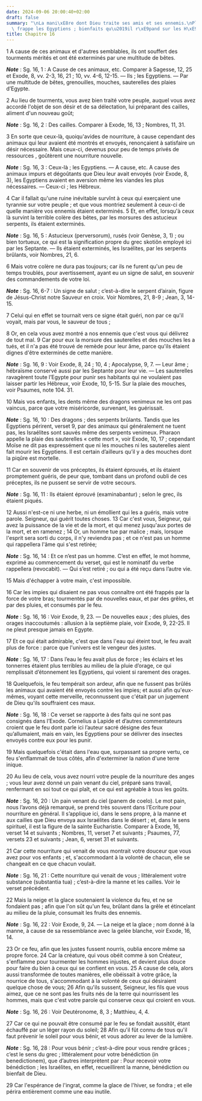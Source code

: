 ```yaml
---
date: 2024-09-06 20:00:40+02:00
draft: false
summary: "\nLa mani\xE8re dont Dieu traite ses amis et ses ennemis.\nPlaies dont il\
  \ frappe les Egyptiens ; bienfaits qu\u2019il r\xE9pand sur les H\xE9breux.\n"
title: Chapitre 16
---
```





1 A cause de ces animaux et d'autres semblables, ils ont souffert des tourments mérités et ont été exterminés par une multitude de bêtes.

***Note*** :  Sg. 16, 1 : A Cause de ces animaux, etc. Comparer à Sagesse, 12, 25 et Exode, 8, vv. 2-3, 16, 21 ; 10, vv. 4-6, 12-15. ― Ils ; les Egyptiens. ― Par une multitude de bêtes, grenouilles, mouches, sauterelles des plaies d’Egypte.

2 Au lieu de tourments, vous avez bien traité votre peuple, auquel vous avez accordé l'objet de son désir et de sa délectation, lui préparant des cailles, aliment d'un nouveau goût;

***Note*** :  Sg. 16, 2 : Des cailles. Comparer à Exode, 16, 13 ; Nombres, 11, 31.

3 En sorte que ceux-là, quoiqu'avides de nourriture, à cause cependant des animaux qui leur avaient été montrés et envoyés, renonçaient à satisfaire un désir nécessaire. Mais ceux-ci, devenus pour peu de temps privés de ressources , goûtèrent une nourriture nouvelle.

***Note*** :  Sg. 16, 3 : Ceux-là ; les Egyptiens. ― A cause, etc. A cause des animaux impurs et dégoûtants que Dieu leur avait envoyés (voir Exode, 8, 3), les Egyptiens avaient en aversion même les viandes les plus nécessaires. ― Ceux-ci ; les Hébreux.


4 Car il fallait qu'une ruine inévitable survînt à ceux qui exerçaient une tyrannie sur votre peuple ; et que vous montriez seulement à ceux-ci de quelle manière vos ennemis étaient exterminés. 5 Et, en effet, lorsqu'à ceux là survint la terrible colère des bêtes, par les morsures des astucieux serpents, ils étaient exterminés.

***Note*** :  Sg. 16, 5 : Astucieux (perversorum), rusés (voir Genèse, 3, 1) ; ou bien tortueux, ce qui est la signification propre du grec skotiôn employé ici par les Septante. ― Ils étaient exterminés, les Israélites, par les serpents brûlants, voir Nombres, 21, 6.

6 Mais votre colère ne dura pas toujours; car ils ne furent qu'un peu de temps troublés, pour avertissement, ayant eu un signe de salut, en souvenir des commandements de votre loi.

***Note*** :  Sg. 16, 6-7 : Un signe de salut ; c’est-à-dire le serpent d’airain, figure de Jésus-Christ notre Sauveur en croix. Voir Nombres, 21, 8-9 ; Jean, 3, 14-15.

7 Celui qui en effet se tournait vers ce signe était guéri, non par ce qu'il voyait, mais par vous, le sauveur de tous ;


8 Or, en cela vous avez montré a nos ennemis que c'est vous qui délivrez de tout mal. 9 Car pour eux la morsure des sauterelles et des mouches les a tués, et il n'a pas été trouvé de remède pour leur âme, parce qu'ils étaient dignes d'être exterminés de cette manière.

***Note*** :  Sg. 16, 9 : Voir Exode, 8, 24 ; 10, 4 ; Apocalypse, 9, 7. ― Leur âme ; hébraïsme conservé aussi par les Septante pour leur vie. ― Les sauterelles ravagèrent toute l’Egypte pour punir ses habitants qui ne voulaient pas laisser partir les Hébreux, voir Exode, 10, 5-15. Sur la plaie des mouches, voir Psaumes, note 104. 31.

10 Mais vos enfants, les dents même des dragons venimeux ne les ont pas vaincus, parce que votre miséricorde, survenant, les guérissait.

***Note*** :  Sg. 16, 10 : Des dragons ; des serpents brûlants. Tandis que les Egyptiens périrent, verset 9, par des animaux qui généralement ne tuent pas, les Israélites sont sauvés même des serpents venimeux. Pharaon appelle la plaie des sauterelles « cette mort », voir Exode, 10, 17 ; cependant Moïse ne dit pas expressément que ni les mouches ni les sauterelles aient fait mourir les Egyptiens. Il est certain d’ailleurs qu’il y a des mouches dont la piqûre est mortelle.

11 Car en souvenir de vos préceptes, ils étaient éprouvés, et ils étaient promptement guéris, de peur que, tombant dans un profond oubli de ces préceptes, ils ne pussent se servir de votre secours.

***Note*** :  Sg. 16, 11 : Ils étaient éprouvé (examinabantur) ; selon le grec, ils étaient piqués.

12 Aussi n'est-ce ni une herbe, ni un émollient qui les a guéris, mais votre parole. Seigneur, qui guérit toutes choses. 13 Car c'est vous, Seigneur, qui avez la puissance de la vie et de la mort, et qui menez jusqu'aux portes de la mort, et en ramenez ; 14 Or, un homme tue par malice ; mais, lorsque l'esprit sera sorti du corps, il n'y reviendra pas ; et ce n'est pas un homme qui rappellera l'âme qui s'est retirée;

***Note*** :  Sg. 16, 14 : Et ce n’est pas un homme. C’est en effet, le mot homme, exprimé au commencement du verset, qui est le nominatif du verbe rappellera (revocabit). ― Qui s’est retiré ; ou qui a été reçu dans l’autre vie.


15 Mais d'échapper à votre main, c'est impossible.


16 Car les impies qui disaient ne pas vous connaître ont été frappés par la force de votre bras; tourmentés par de nouvelles eaux, et par des grêles, et par des pluies, et consumés par le feu.

***Note*** :  Sg. 16, 16 : Voir Exode, 9, 23. ― De nouvelles eaux ; des pluies, des orages inaccoutumés : allusion à la septième plaie, voir Exode, 9, 22-25. Il ne pleut presque jamais en Egypte.

17 Et ce qui était admirable, c'est que dans l'eau qui éteint tout, le feu avait plus de force : parce que l'univers est le vengeur des justes.

***Note*** :  Sg. 16, 17 : Dans l’eau le feu avait plus de force ; les éclairs et les tonnerres étaient plus terribles au milieu de la pluie d’orage, ce qui remplissait d’étonnement les Egyptiens, qui voient si rarement des orages.

18 Quelquefois, le feu tempérait son ardeur, afin que ne fussent pas brûlés les animaux qui avaient été envoyés contre les impies; et aussi afin qu'eux-mêmes, voyant cette merveille, reconnussent que c'était par un jugement de Dieu qu'ils souffraient ces maux.

***Note*** :  Sg. 16, 18 : Ce verset se rapporte à des faits qui ne sont pas consignés dans l’Exode. Cornelius a Lapide et d’autres commentateurs croient que le feu dont parle ici l’auteur sacré désigne des feux qu’allumaient, mais en vain, les Egyptiens pour se délivrer des insectes envoyés contre eux pour les punir.

19 Mais quelquefois c'était dans l'eau que, surpassant sa propre vertu, ce feu s'enflammait de tous côtés, afin d'exterminer la nation d'une terre inique.


20 Au lieu de cela, vous avez nourri votre peuple de la nourriture des anges ; vous leur avez donné un pain venant du ciel, préparé sans travail, renfermant en soi tout ce qui plaît, et ce qui est agréable à tous les goûts.

***Note*** :  Sg. 16, 20 : Un pain venant du ciel (panem de coelo). Le mot pain, nous l’avons déjà remarqué, se prend très souvent dans l’Ecriture pour nourriture en général. Il s’applique ici, dans le sens propre, à la manne et aux cailles que Dieu envoya aux Israélites dans le désert ; et, dans le sens spirituel, il est la figure de la sainte Eucharistie. Comparer à Exode, 16, verset 14 et suivants ; Nombres, 11, verset 7 et suivants ; Psaumes, 77, versets 23 et suivants ; Jean, 6, verset 31 et suivants.

21 Car cette nourriture qui venait de vous montrait votre douceur que vous avez pour vos enfants ; et, s'accommodant à la volonté de chacun, elle se changeait en ce que chacun voulait.

***Note*** :  Sg. 16, 21 : Cette nourriture qui venait de vous ; littéralement votre substance (substantia tua) ; c’est-à-dire la manne et les cailles. Voir le verset précédent.

22 Mais la neige et la glace soutenaient la violence du feu, et ne se fondaient pas ; afin que l'on sût qu'un feu, brûlant dans la grêle et étincelant au milieu de la pluie, consumait les fruits des ennemis.

***Note*** :  Sg. 16, 22 : Voir Exode, 9, 24. ― La neige et la glace ; nom donné à la manne, à cause de sa ressemblance avec la gelée blanche, voir Exode, 16, 14.

23 Or ce feu, afin que les justes fussent nourris, oublia encore même sa propre force. 24 Car la créature, qui vous obéit comme à son Créateur, s'enflamme pour tourmenter les hommes injustes, et devient plus douce pour faire du bien à ceux qui se confient en vous. 25 A cause de cela, alors aussi transformée de toutes manières, elle obéissait à votre grâce, la nourrice de tous, s'accommodant à la volonté de ceux qui désiraient quelque chose de vous; 26 Afin qu'ils sussent, Seigneur, les fils que vous aimez, que ce ne sont pas les fruits nés de la terre qui nourrissent les hommes, mais que c'est votre parole qui conserve ceux qui croient en vous.

***Note*** :  Sg. 16, 26 : Voir Deutéronome, 8, 3 ; Matthieu, 4, 4.

27 Car ce qui ne pouvait être consumé par le feu se fondait aussitôt, étant échauffé par un léger rayon du soleil; 28 Afin qu'il fût connu de tous qu'il faut prévenir le soleil pour vous bénir, et vous adorer au lever de la lumière.

***Note*** :  Sg. 16, 28 : Pour vous bénir ; c’est-à-dire pour vous rendre grâces ; c’est le sens du grec ; littéralement pour votre bénédiction (in benedictionem), que d’autres interprètent par : Pour recevoir votre bénédiction ; les Israélites, en effet, recueillirent la manne, bénédiction ou bienfait de Dieu.

29 Car l'espérance de l'ingrat, comme la glace de l'hiver, se fondra ; et elle périra entièrement comme une eau inutile.

